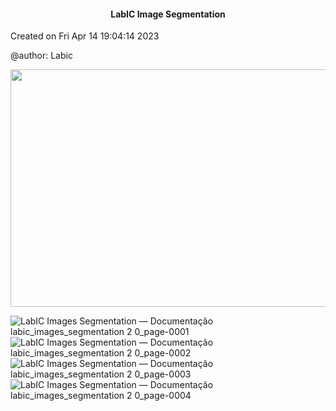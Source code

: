 <h4 align="center">LabIC Image Segmentation</h4>

Created on Fri Apr 14 19:04:14 2023

@author: Labic

<p align="center">
  <img width="1080" height="380" src="https://user-images.githubusercontent.com/59098432/234059105-61079894-baf1-4493-a900-bcf6d9f178e2.png">
</p>

![LabIC Images Segmentation — Documentação labic_images_segmentation 2 0_page-0001](https://github.com/Yanasants/labic_images_segmentation/assets/59098432/ce39ec7e-625a-46ac-bb96-42a7726db0f9)
![LabIC Images Segmentation — Documentação labic_images_segmentation 2 0_page-0002](https://github.com/Yanasants/labic_images_segmentation/assets/59098432/9dc61bd0-c2af-43a8-99a4-39a3c964dfde)
![LabIC Images Segmentation — Documentação labic_images_segmentation 2 0_page-0003](https://github.com/Yanasants/labic_images_segmentation/assets/59098432/906f6ce1-5f20-4ec3-87fd-ed36f03b2e8e)
![LabIC Images Segmentation — Documentação labic_images_segmentation 2 0_page-0004](https://github.com/Yanasants/labic_images_segmentation/assets/59098432/e95cb3c4-5cfa-4aea-9886-f2cfc40e4f83)
